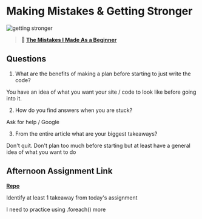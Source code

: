 # Making Mistakes & Getting Stronger

![getting stronger](https://bcw.blob.core.windows.net/public/img/lesson-images/js-bootcamp-logo.jpg)

> **📖 [The Mistakes I Made As a Beginner](https://codeworksacademy.com/fs-student-guide/resources/wk2/06-Coding-Mistakes)**

## Questions

1. What are the benefits of making a plan before starting to just write the code?

You have an idea of what you want your site / code to look like before going into it.

2. How do you find answers when you are stuck?

Ask for help / Google

3. From the entire article what are your biggest takeaways?

Don't quit. Don't plan too much before starting but at least have a general idea of what you want to do

## Afternoon Assignment Link

**[Repo](https://github.com/ryanmera3/slap)**

Identify at least 1 takeaway from today's assignment

I need to practice using .foreach() more